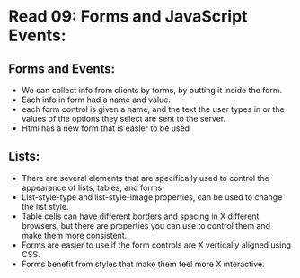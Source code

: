 # Read 09: Forms and JavaScript Events:

## Forms and Events:

- We can collect info from clients by forms, by putting it inside the form.
- Each info in form had a name and value.
- each form control is given a name, and the text the user types in or the values of the options they select are sent to the server.
- Html has a new form that is easier to be used

## Lists:

- There are several elements that are specifically used to control the appearance of lists, tables, and forms.
- List-style-type and list-style-image properties, can be used to change the list style.
- Table cells can have different borders and spacing in X different browsers, but there are properties you can use to control them and make them more consistent.
- Forms are easier to use if the form controls are X vertically aligned using CSS.
- Forms benefit from styles that make them feel more X interactive.
